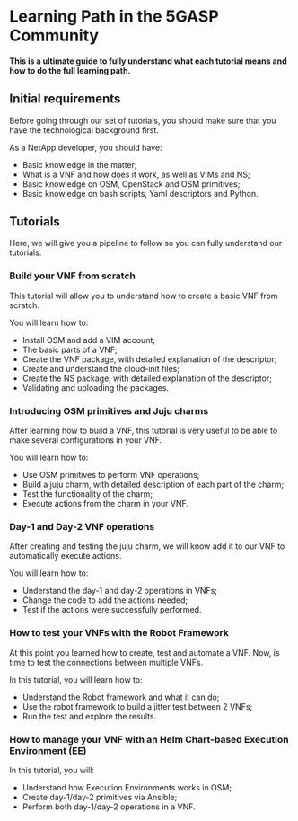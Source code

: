 # Learning Path in the 5GASP Community

#### This is a ultimate guide to fully understand what each tutorial means and how to do the full learning path.

## Initial requirements 

Before going through our set of tutorials, you should make sure that you have the technological background first. 

As a NetApp developer, you should have:

* Basic knowledge in the matter;
* What is a VNF and how does it work, as well as VIMs and NS;
* Basic knowledge on OSM, OpenStack and OSM primitives;
* Basic knowledge on bash scripts, Yaml descriptors and Python.

## Tutorials 

Here, we will give you a pipeline to follow so you can fully understand our tutorials.

### Build your VNF from scratch 

This tutorial will allow you to understand how to create a basic VNF from scratch. 

You will learn how to:

* Install OSM and add a VIM account;
* The basic parts of a VNF;
* Create the VNF package, with detailed explanation of the descriptor;
* Create and understand the cloud-init files;
* Create the NS package, with detailed explanation of the descriptor;
* Validating and uploading the packages.

### Introducing OSM primitives and Juju charms

After learning how to build a VNF, this tutorial is very useful to be able to make several configurations in your VNF.

You will learn how to:

* Use OSM primitives to perform VNF operations;
* Build a juju charm, with detailed description of each part of the charm;
* Test the functionality of the charm;
* Execute actions from the charm in your VNF.

### Day-1 and Day-2 VNF operations

After creating and testing the juju charm, we will know add it to our VNF to automatically execute actions.

You will learn how to:

* Understand the day-1 and day-2 operations in VNFs;
* Change the code to add the actions needed;
* Test if the actions were successfully performed.

### How to test your VNFs with the Robot Framework

At this point you learned how to create, test and automate a VNF. Now, is time to test the connections between multiple VNFs.

In this tutorial, you will learn how to:

* Understand the Robot framework and what it can do;
* Use the robot framework to build a jitter test between 2 VNFs;
* Run the test and explore the results.

### How to manage your VNF with an Helm Chart-based Execution Environment (EE)

In this tutorial, you will:

* Understand how Execution Environments works in OSM;
* Create day-1/day-2 primitives via Ansible;
* Perform both day-1/day-2 operations in a VNF.
